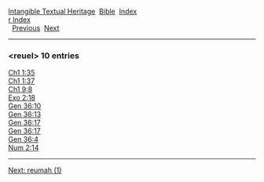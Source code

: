 [Intangible Textual Heritage](../../index)  [Bible](../index) 
[Index](index)   
[r Index](_r_)  
  [Previous](c09472)  [Next](c09474) 

------------------------------------------------------------------------

### &lt;reuel&gt; 10 entries

[Ch1 1:35](../kjv/ch1001.htm#035)  
[Ch1 1:37](../kjv/ch1001.htm#037)  
[Ch1 9:8](../kjv/ch1009.htm#008)  
[Exo 2:18](../kjv/exo002.htm#018)  
[Gen 36:10](../kjv/gen036.htm#010)  
[Gen 36:13](../kjv/gen036.htm#013)  
[Gen 36:17](../kjv/gen036.htm#017)  
[Gen 36:17](../kjv/gen036.htm#017)  
[Gen 36:4](../kjv/gen036.htm#004)  
[Num 2:14](../kjv/num002.htm#014)  

------------------------------------------------------------------------

[Next: reumah (1)](c09474)
